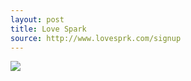 ```yaml
---
layout: post
title: Love Spark
source: http://www.lovesprk.com/signup
---
```


<img src="{{ site.baseurl }}/img/statap_img/lovesprk.png">
